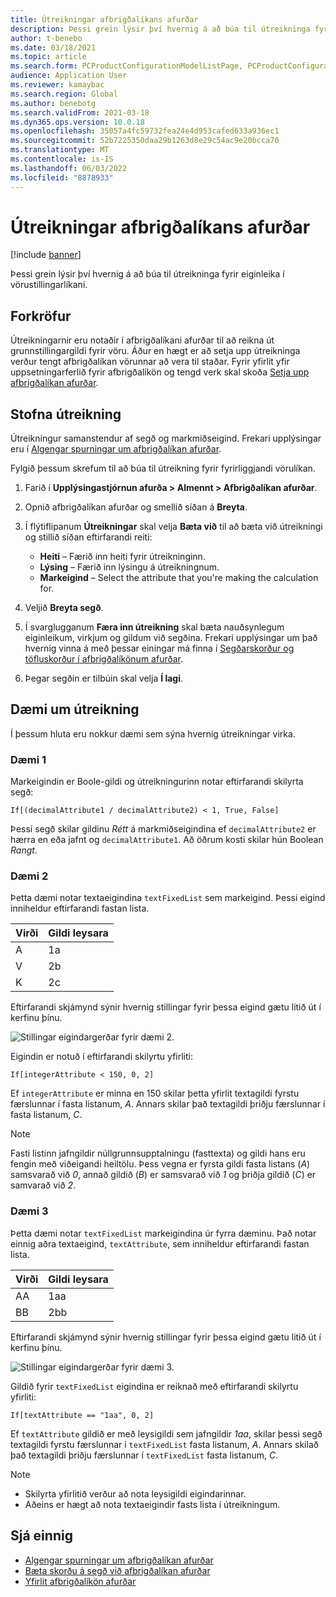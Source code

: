 ```yaml
---
title: Útreikningar afbrigðalíkans afurðar
description: Þessi grein lýsir því hvernig á að búa til útreikninga fyrir eiginleika í vörustillingarlíkani
author: t-benebo
ms.date: 03/18/2021
ms.topic: article
ms.search.form: PCProductConfigurationModelListPage, PCProductConfigurationModelDetails
audience: Application User
ms.reviewer: kamaybac
ms.search.region: Global
ms.author: benebotg
ms.search.validFrom: 2021-03-18
ms.dyn365.ops.version: 10.0.18
ms.openlocfilehash: 35057a4fc59732fea24e4d953cafed633a936ec1
ms.sourcegitcommit: 52b7225350daa29b1263d8e29c54ac9e20bcca70
ms.translationtype: MT
ms.contentlocale: is-IS
ms.lasthandoff: 06/03/2022
ms.locfileid: "8878933"
---
```

# <a name="product-configuration-model-calculations"></a>Útreikningar afbrigðalíkans afurðar

[!include [banner](../includes/banner.md)]

Þessi grein lýsir því hvernig á að búa til útreikninga fyrir eiginleika í vörustillingarlíkani.

## <a name="prerequisites"></a>Forkröfur

Útreikningarnir eru notaðir í afbrigðalíkani afurðar til að reikna út grunnstillingargildi fyrir vöru. Áður en hægt er að setja upp útreikninga verður tengt afbrigðalíkan vörunnar að vera til staðar. Fyrir yfirlit yfir uppsetningarferlið fyrir afbrigðalíkön og tengd verk skal skoða [Setja upp afbrigðalíkan afurðar](set-up-maintain-product-configuration-model.md).

## <a name="create-a-calculation"></a>Stofna útreikning

Útreikningur samanstendur af segð og markmiðseigind. Frekari upplýsingar eru í [Algengar spurningar um afbrigðalíkan afurðar](calculate-product-configuration-models.md).

Fylgið þessum skrefum til að búa til útreikning fyrir fyrirliggjandi vörulíkan.

1. Farið í **Upplýsingastjórnun afurða \> Almennt \> Afbrigðalíkan afurðar**.
1. Opnið afbrigðalíkan afurðar og smellið síðan á **Breyta**.
1. Í flýtiflipanum **Útreikningar** skal velja **Bæta við** til að bæta við útreikningi og stillið síðan eftirfarandi reiti:

    - **Heiti** – Færið inn heiti fyrir útreikninginn.
    - **Lýsing** – Færið inn lýsingu á útreikningnum.
    - **Markeigind** – Select the attribute that you're making the calculation for.

1. Veljið **Breyta segð**.
1. Í svarglugganum **Færa inn útreikning** skal bæta nauðsynlegum eiginleikum, virkjum og gildum við segðina. Frekari upplýsingar um það hvernig vinna á með þessar einingar má finna í [Segðarskorður og töfluskorður í afbrigðalíkönum afurðar](expression-constraints-table-constraints-product-configuration-models.md).
1. Þegar segðin er tilbúin skal velja **Í lagi**.

## <a name="calculation-examples"></a>Dæmi um útreikning

Í þessum hluta eru nokkur dæmi sem sýna hvernig útreikningar virka.

### <a name="example-1"></a>Dæmi 1

Markeigindin er Boole-gildi og útreikningurinn notar eftirfarandi skilyrta segð:

`If[(decimalAttribute1 / decimalAttribute2) < 1, True, False]`

Þessi segð skilar gildinu *Rétt* á markmiðseigindina ef `decimalAttribute2` er hærra en eða jafnt og `decimalAttribute1`. Að öðrum kosti skilar hún Boolean *Rangt*.

### <a name="example-2"></a>Dæmi 2

Þetta dæmi notar textaeigindina `textFixedList` sem markeigind. Þessi eigind inniheldur eftirfarandi fastan lista.

| Virði | Gildi leysara |
|---|---|
| A | 1a |
| V | 2b |
| K | 2c |

Eftirfarandi skjámynd sýnir hvernig stillingar fyrir þessa eigind gætu litið út í kerfinu þínu.

![Stillingar eigindargerðar fyrir dæmi 2.](media/model-calculations-example2.png "Stillingar eigindargerðar fyrir dæmi 2")

Eigindin er notuð í eftirfarandi skilyrtu yfirliti:

`If[integerAttribute < 150, 0, 2]`

Ef `integerAttribute` er minna en 150 skilar þetta yfirlit textagildi fyrstu færslunnar í fasta listanum, *A*. Annars skilar það textagildi þriðju færslunnar í fasta listanum, *C*.

> [!NOTE]
> Fasti listinn jafngildir núllgrunnsupptalningu (fasttexta) og gildi hans eru fengin með viðeigandi heiltölu. Þess vegna er fyrsta gildi fasta listans (*A*) samsvarað við *0*, annað gildið (*B*) er samsvarað við *1* og þriðja gildið (*C*) er samvarað við *2*.

### <a name="example-3"></a>Dæmi 3

Þetta dæmi notar `textFixedList` markeigindina úr fyrra dæminu. Það notar einnig aðra textaeigind, `textAttribute`, sem inniheldur eftirfarandi fastan lista.

| Virði | Gildi leysara |
|---|---|
| AA | 1aa |
| BB | 2bb |

Eftirfarandi skjámynd sýnir hvernig stillingar fyrir þessa eigind gætu litið út í kerfinu þínu.

![Stillingar eigindargerðar fyrir dæmi 3.](media/model-calculations-example3.png "Stillingar eigindargerðar fyrir dæmi 3")

Gildið fyrir `textFixedList` eigindina er reiknað með eftirfarandi skilyrtu yfirliti:

`If[textAttribute == "1aa", 0, 2]`

Ef `textAttribute` gildið er með leysigildi sem jafngildir *1aa*, skilar þessi segð textagildi fyrstu færslunnar í `textFixedList` fasta listanum, *A*. Annars skilað það textagildi þriðju færslunnar í `textFixedList` fasta listanum, *C*.

> [!NOTE]
> - Skilyrta yfirlitið verður að nota leysigildi eigindarinnar.
> - Aðeins er hægt að nota textaeigindir fasts lista í útreikningum.

## <a name="see-also"></a>Sjá einnig

- [Algengar spurningar um afbrigðalíkan afurðar](calculate-product-configuration-models.md)
- [Bæta skorðu á segð við afbrigðalíkan afurðar](tasks/add-expression-constraint-product-configuration-model.md)
- [Yfirlit afbrigðalíkön afurðar](product-configuration-models.md)
